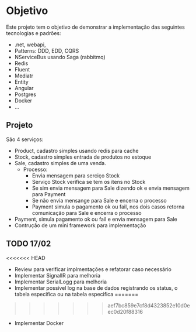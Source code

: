 # Objetivo

Este projeto tem o objetivo de demonstrar a implementação das seguintes tecnologias e padrões: 
- .net, webapi, 
- Patterns: DDD, EDD, CQRS
- NServiceBus usando Saga (rabbitmq)
- Redis
- Fluent
- Mediatr
- Entity
- Angular
- Postgres
- Docker
- ...

## Projeto

São 4 serviços:
- Product, cadastro simples usando redis para cache
- Stock, cadastro simples entrada de produtos no estoque
- Sale, cadastro simples de uma venda. 
    - Processo:
        - Envia mensagem para serciço Stock
        - Serviço Stock verifica se tem os itens no Stock
        - Se sim envia mensagem para Sale dizendo ok e envia mensagem para Payment
        - Se não envia mensange para Sale e encerra o processo
        - Payment simula o pagamento ok ou fail, nos dois casos retorna comunicação para Sale e encerra o processo       
- Payment, simula pagamento ok ou fail e envia mensagem para Sale
- Contrução de um mini framework para implementação

## TODO 17/02
<<<<<<< HEAD
- Review para verificar implmentações e refatorar caso necessário
- Implementar SignalIR para melhoria
- Implementar SerialLogg para melhoria
- Implementar possível log na base de dados registrando os status, o tabela especifica ou na tabela especifica
=======
>>>>>>> aef7bc859e7cf8d4323852e10d0eec0d20f88316
- Implementar Docker

